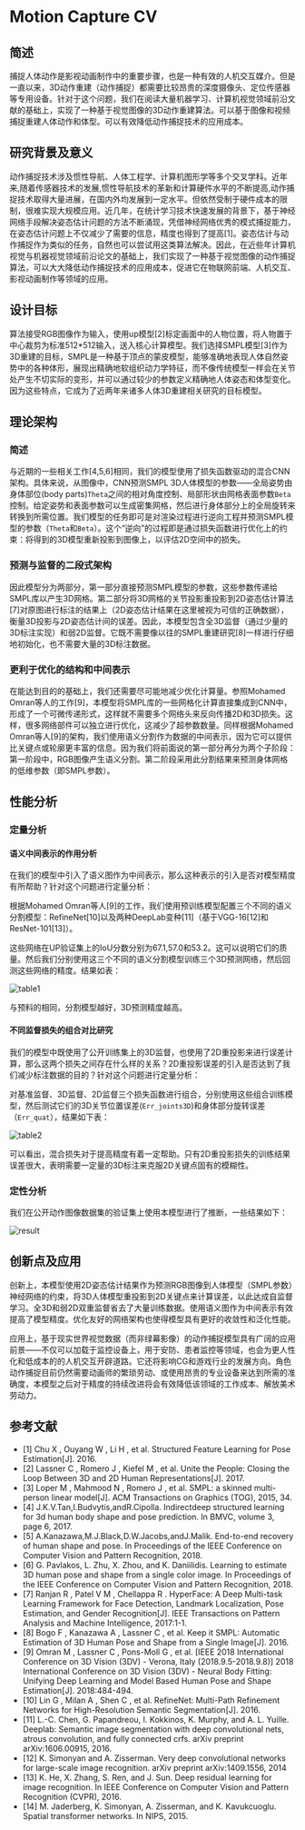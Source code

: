 ﻿# Motion Capture CV
## 简述
捕捉人体动作是影视动画制作中的重要步骤，也是一种有效的人机交互媒介。但是一直以来，3D动作重建（动作捕捉）都需要比较昂贵的深度摄像头、定位传感器等专用设备。针对于这个问题，我们在阅读大量机器学习、计算机视觉领域前沿文献的基础上，实现了一种基于视觉图像的3D动作重建算法。可以基于图像和视频捕捉重建人体动作和体型。可以有效降低动作捕捉技术的应用成本。

## 研究背景及意义
动作捕捉技术涉及惯性导航、人体工程学、计算机图形学等多个交叉学科。近年来,随着传感器技术的发展,惯性导航技术的革新和计算硬件水平的不断提高,动作捕捉技术取得大量进展，在国内外均发展到一定水平。但依然受制于硬件成本的限制，很难实现大规模应用。近几年，在统计学习技术快速发展的背景下，基于神经网络手段解决姿态估计问题的方法不断涌现，凭借神经网络优秀的模式捕捉能力，在姿态估计问题上不仅减少了需要的信息，精度也得到了提高[1]。姿态估计与动作捕捉作为类似的任务，自然也可以尝试用这类算法解决。因此，在近些年计算机视觉与机器视觉领域前沿论文的基础上，我们实现了一种基于视觉图像的动作捕捉算法，可以大大降低动作捕捉技术的应用成本，促进它在物联网前端、人机交互、影视动画制作等领域的应用。

## 设计目标
算法接受RGB图像作为输入，使用up模型[2]标定画面中的人物位置，将人物置于中心裁剪为标准512*512输入，送入核心计算模型。我们选择SMPL模型[3]作为3D重建的目标，SMPL是一种基于顶点的蒙皮模型，能够准确地表现人体自然姿势中的各种体形，展现出精确地软组织动力学特征，而不像传统模型一样会在关节处产生不切实际的变形，并可以通过较少的参数定义精确地人体姿态和体型变化。因为这些特点，它成为了近两年来诸多人体3D重建相关研究的目标模型。

## 理论架构
### 简述
与近期的一些相关工作[4,5,6]相同，我们的模型使用了损失函数驱动的混合CNN架构。具体来说，从图像中，CNN预测SMPL 3D人体模型的参数——全局姿势由身体部位(body parts)`Theta`之间的相对角度控制、局部形状由网格表面参数`Beta`控制。给定姿势和表面参数可以生成密集网格，然后进行身体部分上的全局旋转来转换到所需位置。我们模型的任务即可是对渲染过程进行逆向工程并预测SMPL模型的参数（`Theta`和`Beta`）。这个“逆向”的过程即是通过损失函数进行优化上的约束：将得到的3D模型重新投影到图像上，以评估2D空间中的损失。
### 预测与监督的二段式架构
因此模型分为两部分，第一部分直接预测SMPL模型的参数，这些参数传递给SMPL库以产生3D网格。第二部分将3D网格的关节投影重投影到2D姿态估计算法[7]对原图进行标注的结果上（2D姿态估计结果在这里被视为可信的正确数据），衡量3D投影与2D姿态估计间的误差。因此，本模型包含全3D监督（通过少量的3D标注实现）和弱2D监督。它既不需要像以往的SMPL重建研究[8]一样进行仔细地初始化，也不需要大量的3D标注数据。
### 更利于优化的结构和中间表示
在能达到目的的基础上，我们还需要尽可能地减少优化计算量。参照Mohamed Omran等人的工作[9]，本模型将SMPL库的一些网格化计算直接集成到CNN中，形成了一个可微传递形式，这样就不需要多个网络头来反向传播2D和3D损失。这样，很多网络部件可以独立进行优化，这减少了超参数数量。同样根据Mohamed Omran等人[9]的架构，我们使用语义分割作为数据的中间表示，因为它可以提供比关键点或轮廓更丰富的信息。因为我们将前面说的第一部分再分为两个子阶段：第一阶段中，RGB图像产生语义分割。第二阶段采用此分割结果来预测身体网格的低维参数（即SMPL参数）。

## 性能分析
### 定量分析
#### 语义中间表示的作用分析
在我们的模型中引入了语义图作为中间表示，那么这种表示的引入是否对模型精度有所帮助？针对这个问题进行定量分析：

根据Mohamed Omran等人[9]的工作，我们使用预训练模型配置三个不同的语义分割模型：RefineNet[10]以及两种DeepLab变种[11]（基于VGG-16[12]和ResNet-101[13]）。

这些网络在UP验证集上的IoU分数分别为67.1,57.0和53.2。这可以说明它们的质量。然后我们分别使用这三个不同的语义分割模型训练三个3D预测网络，然后回测这些网络的精度。结果如表：

![table1](table1.png)

与预料的相同，分割模型越好，3D预测精度越高。

#### 不同监督损失的组合对比研究
我们的模型中既使用了公开训练集上的3D监督，也使用了2D重投影来进行误差计算，那么这两个损失之间存在什么样的关系？2D重投影误差的引入是否达到了我们减少标注数据的目的？针对这个问题进行定量分析：

对基准监督、3D监督、2D监督三个损失函数进行组合，分别使用这些组合训练模型，然后测试它们的3D关节位置误差(`Err_joints3D`)和身体部分旋转误差（`Err_quat`），结果如下表：

![table2](table2.png)

可以看出，混合损失对于提高精度有着一定帮助。只有2D重投影损失的训练结果误差很大，表明需要一定量的3D标注来克服2D关键点固有的模糊性。

### 定性分析
我们在公开动作图像数据集的验证集上使用本模型进行了推断，一些结果如下：

![result](p1.png)

## 创新点及应用
创新上，本模型使用2D姿态估计结果作为预测RGB图像到人体模型（SMPL参数）神经网络的约束，将3D人体模型重投影到2D关键点来计算误差，以此达成自监督学习。全3D和弱2D双重监督省去了大量训练数据。使用语义图作为中间表示有效提高了模型精度。优化友好的网络架构也使得模型具有更好的收敛性和泛化性能。

应用上，基于现实世界视觉数据（而非绿幕影像）的动作捕捉模型具有广阔的应用前景——不仅可以加载于监控设备上，用于安防、患者监控等领域，也会为更人性化和低成本的的人机交互开辟道路。它还将影响CG和游戏行业的发展方向。角色动作捕捉目前仍然需要动画师的繁琐劳动、或使用昂贵的专业设备来达到所需的准确度，本模型之后对于精度的持续改进将会有效降低该领域的工作成本、解放美术劳动力。

## 参考文献
* [1] Chu X , Ouyang W , Li H , et al. Structured Feature Learning for Pose Estimation[J]. 2016.
* [2] Lassner C , Romero J , Kiefel M , et al. Unite the People: Closing the Loop Between 3D and 2D Human Representations[J]. 2017.
* [3] Loper M , Mahmood N , Romero J , et al. SMPL: a skinned multi-person linear model[J]. ACM Transactions on Graphics (TOG), 2015, 34.
* [4] J.K.V.Tan,I.Budvytis,andR.Cipolla. Indirectdeep structured learning for 3d human body shape and pose prediction. In BMVC, volume 3, page 6, 2017.
* [5] A.Kanazawa,M.J.Black,D.W.Jacobs,andJ.Malik. End-to-end recovery of human shape and pose. In Proceedings of the IEEE Conference on Computer Vision and Pattern Recognition, 2018.
* [6] G. Pavlakos, L. Zhu, X. Zhou, and K. Daniilidis. Learning to estimate 3D human pose and shape from a single color image. In Proceedings of the IEEE Conference on Computer Vision and Pattern Recognition, 2018.
* [7] Ranjan R , Patel V M , Chellappa R . HyperFace: A Deep Multi-task Learning Framework for Face Detection, Landmark Localization, Pose Estimation, and Gender Recognition[J]. IEEE Transactions on Pattern Analysis and Machine Intelligence, 2017:1-1.
* [8] Bogo F , Kanazawa A , Lassner C , et al. Keep it SMPL: Automatic Estimation of 3D Human Pose and Shape from a Single Image[J]. 2016.
* [9] Omran M , Lassner C , Pons-Moll G , et al. [IEEE 2018 International Conference on 3D Vision (3DV) - Verona, Italy (2018.9.5-2018.9.8)] 2018 International Conference on 3D Vision (3DV) - Neural Body Fitting: Unifying Deep Learning and Model Based Human Pose and Shape Estimation[J]. 2018:484-494.
* [10] Lin G , Milan A , Shen C , et al. RefineNet: Multi-Path Refinement Networks for High-Resolution Semantic Segmentation[J]. 2016.
* [11] L.-C. Chen, G. Papandreou, I. Kokkinos, K. Murphy, and A. L. Yuille. Deeplab: Semantic image segmentation with deep convolutional nets, atrous convolution, and fully connected crfs. arXiv preprint arXiv:1606.00915, 2016.
* [12] K. Simonyan and A. Zisserman. Very deep convolutional networks for large-scale image recognition. arXiv preprint arXiv:1409.1556, 2014
* [13] K. He, X. Zhang, S. Ren, and J. Sun. Deep residual learning for image recognition. In IEEE Conference on Computer Vision and Pattern Recognition (CVPR), 2016.
* [14] M. Jaderberg, K. Simonyan, A. Zisserman, and K. Kavukcuoglu. Spatial transformer networks. In NIPS, 2015.

